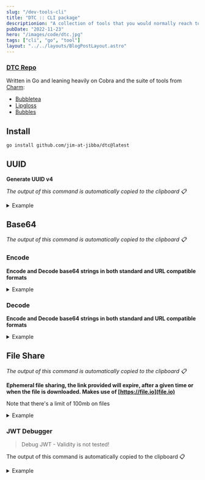```yaml
---
slug: "/dev-tools-cli"
title: "DTC :: CLI package"
descriptionion: "A collection of tools that you would normally reach to a browser for."
pubDate: "2022-11-23"
hero: "/images/code/dtc.jpg"
tags: ["cli", "go", "tool"]
layout: "../../layouts/BlogPostLayout.astro"
---
```


### [DTC Repo](https://github.com/jim-at-jibba/dtc)
Written in Go and leaning heavily on Cobra and the suite of tools from [Charm](https://charm.sh/):

- [Bubbletea](https://github.com/charmbracelet/bubbletea)
- [Lipgloss](https://github.com/charmbracelet/bubbletea)
- [Bubbles](https://github.com/charmbracelet/bubbles)

## Install

```sh
go install github.com/jim-at-jibba/dtc@latest
```

## UUID

**Generate UUID v4**

_The output of this command is automatically copied to the clipboard 📋_

<details>
  <summary>Example</summary>

```bash
dtc uuid generate
```

**Takes count flag to generate mulitple UUIDs at a time**

```bash
dtc uuid generate --count=100
```

![UUID Generate](/images/code/uuid.gif)
![UUID Generate](/images/code/uuid-count.gif)

</details>

## Base64

_The output of this command is automatically copied to the clipboard 📋_

### Encode

**Encode and Decode base64 strings in both standard and URL compatible formats**

<details>
  <summary>Example</summary>

**Standard**

```bash
dtc base64 encode
```

**URL Compatible**

```bash
dtc base64 encode -u
```

![BASE64 ENCODE](/images/code/base64-encode.gif)

</details>

### Decode

**Encode and Decode base64 strings in both standard and URL compatible formats**

<details>
  <summary>Example</summary>

**Standard**

```bash
dtc base64 decode
```

**URL Compatible**

```bash
dtc base64 decode -u
```

![BASE64 DECODE](/images/code/base64-decode.gif)

</details>

## File Share

_The output of this command is automatically copied to the clipboard 📋_

**Ephemeral file sharing, the link provided will expire, after a given time or when the file is downloaded. Makes use of [https://file.io](file.io)**

Note that there's a limit of 100mb on files

<details>
  <summary>Example</summary>

**Defaults to 14 days expiry**

```bash
dtc file-share
```

**Pass in an expiry time frame**

```bash
dtc file-share

# current dir, expires in 3 days
dtc file-share --expiry=3d

# expires in 4 weeks
dtc file-share --expiry=4w
```

![FILE SHARE](/images/code/file-share.gif)

</details>

### JWT Debugger

> Debug JWT - Validity is not tested!

The output of this command is automatically copied to the clipboard 📋

<details>
  <summary>Example</summary>

```bash
dtc jwt-debugger
```

![JWT DEBUGGER](/images/code/jwt-debugger.gif)

</details>
